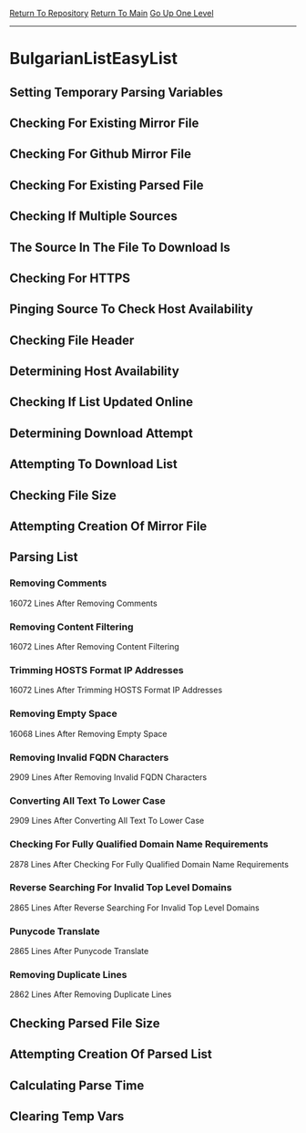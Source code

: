 [Return To Repository](https://github.com/deathbybandaid/piholeparser/)
[Return To Main](https://github.com/deathbybandaid/piholeparser/blob/master/RecentRunLogs/Mainlog.md)
[Go Up One Level](https://github.com/deathbybandaid/piholeparser/blob/master/RecentRunLogs/TopLevelScripts/30-Processing-External-Blacklists.md)
____________________________________
# BulgarianListEasyList
## Setting Temporary Parsing Variables
## Checking For Existing Mirror File
## Checking For Github Mirror File
## Checking For Existing Parsed File
## Checking If Multiple Sources
## The Source In The File To Download Is
## Checking For HTTPS
## Pinging Source To Check Host Availability
## Checking File Header
## Determining Host Availability
## Checking If List Updated Online
## Determining Download Attempt
## Attempting To Download List
## Checking File Size
## Attempting Creation Of Mirror File
## Parsing List
### Removing Comments
16072 Lines After Removing Comments
### Removing Content Filtering
16072 Lines After Removing Content Filtering
### Trimming HOSTS Format IP Addresses
16072 Lines After Trimming HOSTS Format IP Addresses
### Removing Empty Space
16068 Lines After Removing Empty Space
### Removing Invalid FQDN Characters
2909 Lines After Removing Invalid FQDN Characters
### Converting All Text To Lower Case
2909 Lines After Converting All Text To Lower Case
### Checking For Fully Qualified Domain Name Requirements
2878 Lines After Checking For Fully Qualified Domain Name Requirements
### Reverse Searching For Invalid Top Level Domains
2865 Lines After Reverse Searching For Invalid Top Level Domains
### Punycode Translate
2865 Lines After Punycode Translate
### Removing Duplicate Lines
2862 Lines After Removing Duplicate Lines
## Checking Parsed File Size
## Attempting Creation Of Parsed List
## Calculating Parse Time
## Clearing Temp Vars
